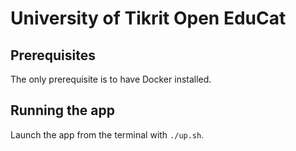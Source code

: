 # University of Tikrit Open EduCat

## Prerequisites

The only prerequisite is to have Docker installed.

## Running the app

Launch the app from the terminal with `./up.sh`.
